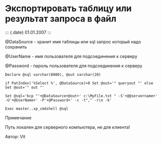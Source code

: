 Экспортировать таблицу или результат запроса в файл
===================================================

::: {.date}
01.01.2007
:::

\@DataSource - хранит имя таблицы или sql запрос который надо сохранить

\@UserName - имя пользователя для подсоединения к серверу

\@Password - пароль пользователя для подсоединения к серверу

    Declare @sql varchar(8000), @out varchar(20)
     
    if PatIndex('%Select %', @DataSource)>0 Set @out='" queryout "' else Set @out='" out "'
     
    Set @sql='bcp "'+@DataSource+@out+' c:\MyFile.txt " -S'+@@servername+' -U'+@UserName+' -P'+@Password+' -c -t"," -r\n -k'
     
    Exec master..xp_cmdshell @sql

Примечание

Путь локален для серверного компьютера, не для клиента!

Автор: Vit

